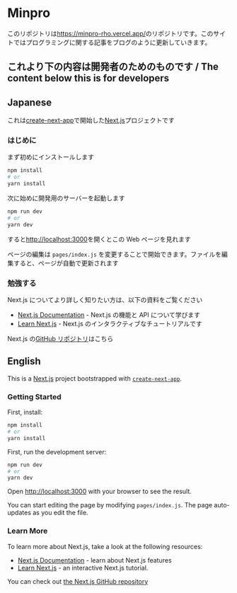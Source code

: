 # Minpro

このリポジトリは<https://minpro-rho.vercel.app/>のリポジトリです。このサイトではプログラミングに関する記事をブログのように更新していきます。

## これより下の内容は開発者のためのものです / The content below this is for developers

## Japanese

これは[create-next-app](https://github.com/vercel/next.js/tree/canary/packages/create-next-app)で開始した[Next.js](https://nextjs.org/)プロジェクトです

### はじめに

まず初めにインストールします

```bash
npm install
# or
yarn install
```

次に始めに開発用のサーバーを起動します

```bash
npm run dev
# or
yarn dev
```

すると[http://localhost:3000](http://localhost:3000)を開くとこの Web ページを見れます

ページの編集は `pages/index.js` を変更することで開始できます。ファイルを編集すると、ページが自動で更新されます

### 勉強する

Next.js についてより詳しく知りたい方は、以下の資料をご覧ください

- [Next.js Documentation](https://nextjs.org/docs) - Next.js の機能と API について学びます
- [Learn Next.js](https://nextjs.org/learn) - Next.js のインタラクティブなチュートリアルです

Next.js の[GitHub リポジトリ](https://github.com/vercel/next.js/)はこちら

## English

This is a [Next.js](https://nextjs.org/) project bootstrapped with [`create-next-app`](https://github.com/vercel/next.js/tree/canary/packages/create-next-app).

### Getting Started

First, install:

```bash
npm install
# or
yarn install
```

First, run the development server:

```bash
npm run dev
# or
yarn dev
```

Open [http://localhost:3000](http://localhost:3000) with your browser to see the result.

You can start editing the page by modifying `pages/index.js`. The page auto-updates as you edit the file.

### Learn More

To learn more about Next.js, take a look at the following resources:

- [Next.js Documentation](https://nextjs.org/docs) - learn about Next.js features
- [Learn Next.js](https://nextjs.org/learn) - an interactive Next.js tutorial.

You can check out [the Next.js GitHub repository](https://github.com/vercel/next.js/)
